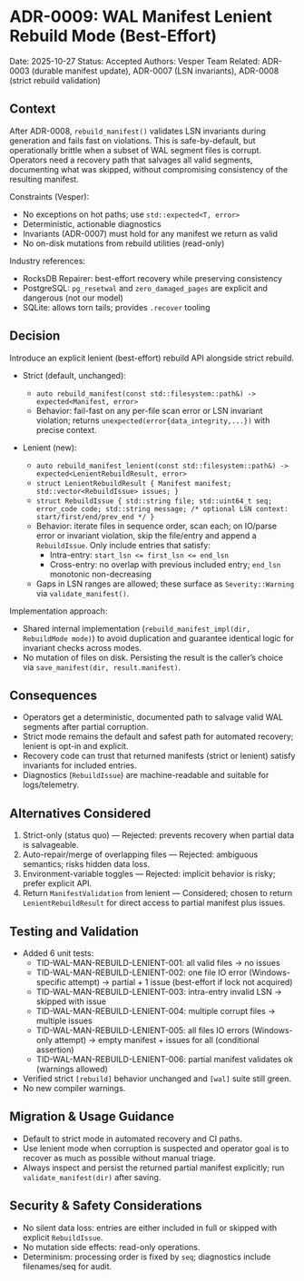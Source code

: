 # ADR-0009: WAL Manifest Lenient Rebuild Mode (Best-Effort)

Date: 2025-10-27
Status: Accepted
Authors: Vesper Team
Related: ADR-0003 (durable manifest update), ADR-0007 (LSN invariants), ADR-0008 (strict rebuild validation)

## Context

After ADR-0008, `rebuild_manifest()` validates LSN invariants during generation and fails fast on violations. This is safe-by-default, but operationally brittle when a subset of WAL segment files is corrupt. Operators need a recovery path that salvages all valid segments, documenting what was skipped, without compromising consistency of the resulting manifest.

Constraints (Vesper):
- No exceptions on hot paths; use `std::expected<T, error>`
- Deterministic, actionable diagnostics
- Invariants (ADR-0007) must hold for any manifest we return as valid
- No on-disk mutations from rebuild utilities (read-only)

Industry references:
- RocksDB Repairer: best-effort recovery while preserving consistency
- PostgreSQL: `pg_resetwal` and `zero_damaged_pages` are explicit and dangerous (not our model)
- SQLite: allows torn tails; provides `.recover` tooling

## Decision

Introduce an explicit lenient (best-effort) rebuild API alongside strict rebuild.

- Strict (default, unchanged):
  - `auto rebuild_manifest(const std::filesystem::path&) -> expected<Manifest, error>`
  - Behavior: fail-fast on any per-file scan error or LSN invariant violation; returns `unexpected(error{data_integrity,...})` with precise context.

- Lenient (new):
  - `auto rebuild_manifest_lenient(const std::filesystem::path&) -> expected<LenientRebuildResult, error>`
  - `struct LenientRebuildResult { Manifest manifest; std::vector<RebuildIssue> issues; }`
  - `struct RebuildIssue { std::string file; std::uint64_t seq; error_code code; std::string message; /* optional LSN context: start/first/end/prev_end */ }`
  - Behavior: iterate files in sequence order, scan each; on IO/parse error or invariant violation, skip the file/entry and append a `RebuildIssue`. Only include entries that satisfy:
    - Intra-entry: `start_lsn <= first_lsn <= end_lsn`
    - Cross-entry: no overlap with previous included entry; `end_lsn` monotonic non-decreasing
  - Gaps in LSN ranges are allowed; these surface as `Severity::Warning` via `validate_manifest()`.

Implementation approach:
- Shared internal implementation (`rebuild_manifest_impl(dir, RebuildMode mode)`) to avoid duplication and guarantee identical logic for invariant checks across modes.
- No mutation of files on disk. Persisting the result is the caller’s choice via `save_manifest(dir, result.manifest)`.

## Consequences

- Operators get a deterministic, documented path to salvage valid WAL segments after partial corruption.
- Strict mode remains the default and safest path for automated recovery; lenient is opt-in and explicit.
- Recovery code can trust that returned manifests (strict or lenient) satisfy invariants for included entries.
- Diagnostics (`RebuildIssue`) are machine-readable and suitable for logs/telemetry.

## Alternatives Considered

1) Strict-only (status quo) — Rejected: prevents recovery when partial data is salvageable.
2) Auto-repair/merge of overlapping files — Rejected: ambiguous semantics; risks hidden data loss.
3) Environment-variable toggles — Rejected: implicit behavior is risky; prefer explicit API.
4) Return `ManifestValidation` from lenient — Considered; chosen to return `LenientRebuildResult` for direct access to partial manifest plus issues.

## Testing and Validation

- Added 6 unit tests:
  - TID-WAL-MAN-REBUILD-LENIENT-001: all valid files → no issues
  - TID-WAL-MAN-REBUILD-LENIENT-002: one file IO error (Windows-specific attempt) → partial + 1 issue (best-effort if lock not acquired)
  - TID-WAL-MAN-REBUILD-LENIENT-003: intra-entry invalid LSN → skipped with issue
  - TID-WAL-MAN-REBUILD-LENIENT-004: multiple corrupt files → multiple issues
  - TID-WAL-MAN-REBUILD-LENIENT-005: all files IO errors (Windows-only attempt) → empty manifest + issues for all (conditional assertion)
  - TID-WAL-MAN-REBUILD-LENIENT-006: partial manifest validates ok (warnings allowed)
- Verified strict `[rebuild]` behavior unchanged and `[wal]` suite still green.
- No new compiler warnings.

## Migration & Usage Guidance

- Default to strict mode in automated recovery and CI paths.
- Use lenient mode when corruption is suspected and operator goal is to recover as much as possible without manual triage.
- Always inspect and persist the returned partial manifest explicitly; run `validate_manifest(dir)` after saving.

## Security & Safety Considerations

- No silent data loss: entries are either included in full or skipped with explicit `RebuildIssue`.
- No mutation side effects: read-only operations.
- Determinism: processing order is fixed by `seq`; diagnostics include filenames/seq for audit.

